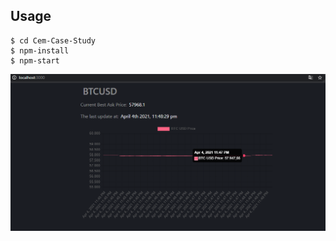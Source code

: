 ## Usage

```
$ cd Cem-Case-Study
$ npm-install
$ npm-start
```

![alt text](https://github.com/cem-exairon/Cem-Case-Study/blob/main/btcusd-chart.png?raw=true)
